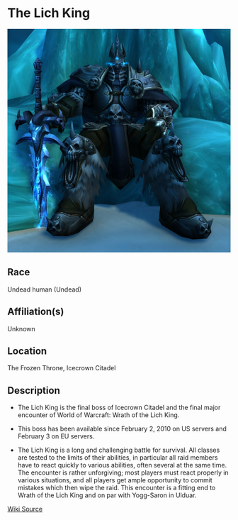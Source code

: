 # The Lich King

![The Lich King](The_lich_king.jpg)

## Race

Undead human (Undead)

## Affiliation(s)

Unknown

## Location

The Frozen Throne, Icecrown Citadel

## Description



- The Lich King is the final boss of Icecrown Citadel and the final major encounter of World of Warcraft: Wrath of the Lich King.

- This boss has been available since February 2, 2010 on US servers and February 3 on EU servers.

- The Lich King is a long and challenging battle for survival. All classes are tested to the limits of their abilities, in particular all raid members have to react quickly to various abilities, often several at the same time. The encounter is rather unforgiving; most players must react properly in various situations, and all players get ample opportunity to commit mistakes which then wipe the raid. This encounter is a fitting end to Wrath of the Lich King and on par with Yogg-Saron in Ulduar.

[Wiki Source](https://warcraft.wiki.gg/wiki/Lich_King_(tactics))

